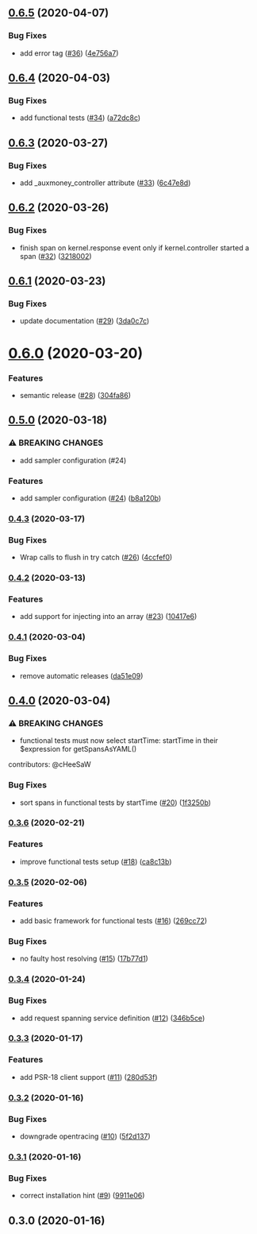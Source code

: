 ## [0.6.5](https://github.com/auxmoney/OpentracingBundle-core/compare/v0.6.4...v0.6.5) (2020-04-07)


### Bug Fixes

* add error tag ([#36](https://github.com/auxmoney/OpentracingBundle-core/issues/36)) ([4e756a7](https://github.com/auxmoney/OpentracingBundle-core/commit/4e756a7e4f66c4db7aac684592f83d8a572aa168))

## [0.6.4](https://github.com/auxmoney/OpentracingBundle-core/compare/v0.6.3...v0.6.4) (2020-04-03)


### Bug Fixes

* add functional tests ([#34](https://github.com/auxmoney/OpentracingBundle-core/issues/34)) ([a72dc8c](https://github.com/auxmoney/OpentracingBundle-core/commit/a72dc8c1f809b512b557cc6d9fdb4d0fa657b6e1))

## [0.6.3](https://github.com/auxmoney/OpentracingBundle-core/compare/v0.6.2...v0.6.3) (2020-03-27)


### Bug Fixes

* add _auxmoney_controller attribute ([#33](https://github.com/auxmoney/OpentracingBundle-core/issues/33)) ([6c47e8d](https://github.com/auxmoney/OpentracingBundle-core/commit/6c47e8df81ae3eed1c1c472f31e748627a6b06ac))

## [0.6.2](https://github.com/auxmoney/OpentracingBundle-core/compare/v0.6.1...v0.6.2) (2020-03-26)


### Bug Fixes

* finish span on kernel.response event only if kernel.controller started a span ([#32](https://github.com/auxmoney/OpentracingBundle-core/issues/32)) ([3218002](https://github.com/auxmoney/OpentracingBundle-core/commit/3218002433e5a13b9d1fb23a00d2120ed65cac96))

## [0.6.1](https://github.com/auxmoney/OpentracingBundle-core/compare/v0.6.0...v0.6.1) (2020-03-23)


### Bug Fixes

* update documentation ([#29](https://github.com/auxmoney/OpentracingBundle-core/issues/29)) ([3da0c7c](https://github.com/auxmoney/OpentracingBundle-core/commit/3da0c7cb33f01743be9215f5da4a5d0f77dc1d67))

# [0.6.0](https://github.com/auxmoney/OpentracingBundle-core/compare/v0.5.0...v0.6.0) (2020-03-20)


### Features

* semantic release ([#28](https://github.com/auxmoney/OpentracingBundle-core/issues/28)) ([304fa86](https://github.com/auxmoney/OpentracingBundle-core/commit/304fa86ad972d83f545b0bee3d42c15353842129))

## [0.5.0](https://github.com/auxmoney/OpentracingBundle-core/compare/v0.4.3...v0.5.0) (2020-03-18)


### ⚠ BREAKING CHANGES

* add sampler configuration (#24)

### Features

* add sampler configuration ([#24](https://github.com/auxmoney/OpentracingBundle-core/issues/24)) ([b8a120b](https://github.com/auxmoney/OpentracingBundle-core/commit/b8a120be43d5e52a7d74083b5bd7092ed14be5ba))

### [0.4.3](https://github.com/auxmoney/OpentracingBundle-core/compare/v0.4.2...v0.4.3) (2020-03-17)


### Bug Fixes

* Wrap calls to flush in try catch ([#26](https://github.com/auxmoney/OpentracingBundle-core/issues/26)) ([4ccfef0](https://github.com/auxmoney/OpentracingBundle-core/commit/4ccfef089a4b51dc65ef6f8e5ccddee6cd88bc72))

### [0.4.2](https://github.com/auxmoney/OpentracingBundle-core/compare/v0.4.1...v0.4.2) (2020-03-13)


### Features

* add support for injecting into an array ([#23](https://github.com/auxmoney/OpentracingBundle-core/issues/23)) ([10417e6](https://github.com/auxmoney/OpentracingBundle-core/commit/10417e6bd12bf1cb4671d4562aa09787ee00350a))

### [0.4.1](https://github.com/auxmoney/OpentracingBundle-core/compare/v0.4.0...v0.4.1) (2020-03-04)


### Bug Fixes

* remove automatic releases ([da51e09](https://github.com/auxmoney/OpentracingBundle-core/commit/da51e0943ef1ea70b9e447354886a039acc1f3d2))

## [0.4.0](https://github.com/auxmoney/OpentracingBundle-core/compare/v0.3.6...v0.4.0) (2020-03-04)


### ⚠ BREAKING CHANGES

* functional tests must now select startTime: startTime in their $expression for getSpansAsYAML()

contributors: @cHeeSaW 

### Bug Fixes

* sort spans in functional tests by startTime ([#20](https://github.com/auxmoney/OpentracingBundle-core/issues/20)) ([1f3250b](https://github.com/auxmoney/OpentracingBundle-core/commit/1f3250b6dfce42a30647cc4a5474b1eb1b77e4eb))

### [0.3.6](https://github.com/auxmoney/OpentracingBundle-core/compare/v0.3.5...v0.3.6) (2020-02-21)


### Features

* improve functional tests setup ([#18](https://github.com/auxmoney/OpentracingBundle-core/issues/18)) ([ca8c13b](https://github.com/auxmoney/OpentracingBundle-core/commit/ca8c13b35bdc47f13cfa30aec325d848404be7c8))

### [0.3.5](https://github.com/auxmoney/OpentracingBundle-core/compare/v0.3.4...v0.3.5) (2020-02-06)


### Features

* add basic framework for functional tests ([#16](https://github.com/auxmoney/OpentracingBundle-core/issues/16)) ([269cc72](https://github.com/auxmoney/OpentracingBundle-core/commit/269cc72524127d09be7ab401939e415df85e5e3e))


### Bug Fixes

* no faulty host resolving ([#15](https://github.com/auxmoney/OpentracingBundle-core/issues/15)) ([17b77d1](https://github.com/auxmoney/OpentracingBundle-core/commit/17b77d17b1f367d3a6ce8232368464ee45b20ef2))

### [0.3.4](https://github.com/auxmoney/OpentracingBundle-core/compare/v0.3.3...v0.3.4) (2020-01-24)


### Bug Fixes

* add request spanning service definition ([#12](https://github.com/auxmoney/OpentracingBundle-core/issues/12)) ([346b5ce](https://github.com/auxmoney/OpentracingBundle-core/commit/346b5cee56a7afea53ef3d8594568d6566fa6f04))

### [0.3.3](https://github.com/auxmoney/OpentracingBundle-core/compare/v0.3.2...v0.3.3) (2020-01-17)


### Features

* add PSR-18 client support ([#11](https://github.com/auxmoney/OpentracingBundle-core/issues/11)) ([280d53f](https://github.com/auxmoney/OpentracingBundle-core/commit/280d53f0209a61814188d2c5833acd2ae3ad1145))

### [0.3.2](https://github.com/auxmoney/OpentracingBundle-core/compare/v0.3.1...v0.3.2) (2020-01-16)


### Bug Fixes

* downgrade opentracing ([#10](https://github.com/auxmoney/OpentracingBundle-core/issues/10)) ([5f2d137](https://github.com/auxmoney/OpentracingBundle-core/commit/5f2d13711c75b6468f40659a256df1ed24f5eef4))

### [0.3.1](https://github.com/auxmoney/OpentracingBundle-core/compare/v0.3.0...v0.3.1) (2020-01-16)


### Bug Fixes

* correct installation hint ([#9](https://github.com/auxmoney/OpentracingBundle-core/issues/9)) ([9911e06](https://github.com/auxmoney/OpentracingBundle-core/commit/9911e062f4c2b7b80d3fa76f4cd071fdf00da405))

## 0.3.0 (2020-01-16)
